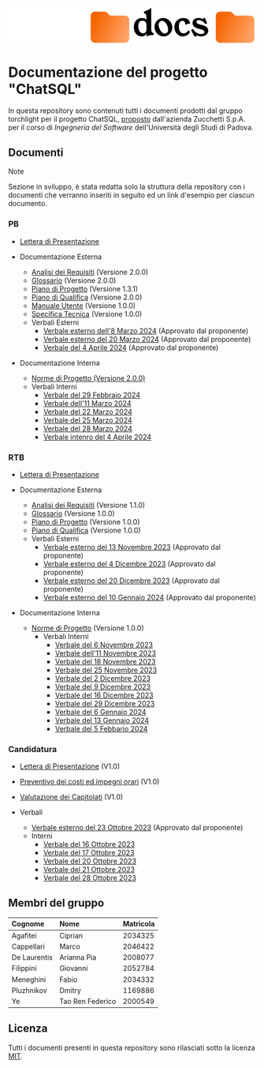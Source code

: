 <p align="center">
  <img width="250" src="rsc/docs_dark.svg#gh-dark-mode-only">
  <img width="250" src="rsc/docs_light.svg#gh-light-mode-only">
</p>

# Documentazione del progetto "ChatSQL"

In questa repository sono contenuti tutti i documenti prodotti dal gruppo torchlight per il progetto ChatSQL, [proposto](https://www.math.unipd.it/~tullio/IS-1/2023/Progetto/C9.pdf) dall'azienda Zucchetti S.p.A. per il corso di _Ingegneria del Software_ dell'Università degli Studi di Padova.

## Documenti

> [!NOTE]
> Sezione in sviluppo, è stata redatta solo la struttura della repository con i documenti che verranno inseriti in seguito ed un link d'esempio per ciascun documento.

### PB

- [Lettera di Presentazione](docs/PB/dummy.pdf)
- Documentazione Esterna
  - [Analisi dei Requisiti](docs/PB/Documentazione%20Esterna/analisi_requisiti_v2.0.0.pdf) (Versione 2.0.0)
  - [Glossario](docs/PB/Documentazione%20Esterna/glossario_v2.0.0.pdf) (Versione 2.0.0)
  - [Piano di Progetto](docs/PB/Documentazione%20Esterna/piano_progetto_v1.3.1.pdf) (Versione 1.3.1)
  - [Piano di Qualifica](docs/PB/Documentazione%20Esterna/dummy.pdf) (Versione 2.0.0)
  - [Manuale Utente](docs/PB/Documentazione%20Esterna/dummy.pdf) (Versione 1.0.0)
  - [Specifica Tecnica](docs/PB/Documentazione%20Esterna/specifica_tecnica_v1.0.0.pdf) (Versione 1.0.0)
  - Verbali Esterni
    - [Verbale esterno dell'8 Marzo 2024](docs/PB/Documentazione%20Esterna/Verbali%20Esterni/2024_03_08_verbale_esterno.pdf) (Approvato dal proponente)
    - [Verbale esterno del 20 Marzo 2024](docs/PB/Documentazione%20Esterna/Verbali%20Esterni/2024_03_20_verbale_esterno.pdf) (Approvato dal proponente)
    - [Verbale del 4 Aprile 2024](docs/PB/Documentazione%20Esterna/Verbali%20Interni/2024_04_09_verbale_esterno.pdf) (Approvato dal proponente)

- Documentazione Interna
  - [Norme di Progetto (Versione 2.0.0)](docs/PB/Documentazione%20Interna/norme_progetto_v2.0.0.pdf)
  - Verbali Interni
    - [Verbale del 29 Febbraio 2024](docs/PB/Documentazione%20Interna/Verbali%20Interni/2024_02_29_verbale_interno.pdf)
    - [Verbale dell'11 Marzo 2024](docs/PB/Documentazione%20Interna/Verbali%20Interni/2024_03_11_verbale_interno.pdf)
    - [Verbale del 22 Marzo 2024](docs/PB/Documentazione%20Interna/Verbali%20Interni/2024_03_22_verbale_interno.pdf)
    - [Verbale del 25 Marzo 2024](docs/PB/Documentazione%20Interna/Verbali%20Interni/2024_03_25_verbale_interno.pdf)
    - [Verbale del 28 Marzo 2024](docs/PB/Documentazione%20Interna/Verbali%20Interni/2024_03_28_verbale_interno.pdf)
    - [Verbale intenro del 4 Aprile 2024](docs/PB/Documentazione%20Interna/Verbali%20Interni/2024_04_09_verbale_interno.pdf)

### RTB

- [Lettera di Presentazione](docs/RTB/lettera_presentazione.pdf)
- Documentazione Esterna
  - [Analisi dei Requisiti](docs/RTB/Documentazione%20Esterna/analisi_requisiti_v1.1.0.pdf) (Versione 1.1.0)
  - [Glossario](docs/RTB/Documentazione%20Esterna/glossario_v1.0.0.pdf) (Versione 1.0.0)
  - [Piano di Progetto](docs/RTB/Documentazione%20Esterna/piano_progetto_v1.0.0.pdf) (Versione 1.0.0)
  - [Piano di Qualifica](docs/RTB/Documentazione%20Esterna/piano_qualifica_v1.0.0.pdf) (Versione 1.0.0)
  - Verbali Esterni
    - [Verbale esterno del 13 Novembre 2023](docs/RTB/Documentazione%20Esterna/Verbali%20Esterni/verbale_esterno_2023_11_13.pdf) (Approvato dal proponente)
    - [Verbale esterno del 4 Dicembre 2023](docs/RTB/Documentazione%20Esterna/Verbali%20Esterni/verbale_esterno_2023_12_04.pdf) (Approvato dal proponente)
    - [Verbale esterno del 20 Dicembre 2023](docs/RTB/Documentazione%20Esterna/Verbali%20Esterni/verbale_esterno_2023_12_20.pdf) (Approvato dal proponente)
    - [Verbale esterno del 10 Gennaio 2024](docs/RTB/Documentazione%20Esterna/Verbali%20Esterni/verbale_esterno_2024_01_10.pdf) (Approvato dal proponente)
  </details>

- Documentazione Interna
  - [Norme di Progetto](docs/RTB/Documentazione%20Interna/norme_progetto_v1.0.0.pdf) (Versione 1.0.0)
    - Verbali Interni
      - [Verbale del 6 Novembre 2023](docs/RTB/Documentazione%20Interna/Verbali%20Interni/verbale_interno_2023_11_06.pdf)
      - [Verbale dell'11 Novembre 2023](docs/RTB/Documentazione%20Interna/Verbali%20Interni/verbale_interno_2023_11_11.pdf)
      - [Verbale del 18 Novembre 2023](docs/RTB/Documentazione%20Interna/Verbali%20Interni/verbale_interno_2023_11_18.pdf)
      - [Verbale del 25 Novembre 2023](docs/RTB/Documentazione%20Interna/Verbali%20Interni/verbale_interno_2023_11_25.pdf)
      - [Verbale del 2 Dicembre 2023](docs/RTB/Documentazione%20Interna/Verbali%20Interni/verbale_interno_2023_12_02.pdf)
      - [Verbale del 9 Dicembre 2023](docs/RTB/Documentazione%20Interna/Verbali%20Interni/verbale_interno_2023_12_09.pdf)
      - [Verbale del 16 Dicembre 2023](docs/RTB/Documentazione%20Interna/Verbali%20Interni/verbale_interno_2023_12_16.pdf)
      - [Verbale del 29 Dicembre 2023](docs/RTB/Documentazione%20Interna/Verbali%20Interni/verbale_interno_2023_12_29.pdf)
      - [Verbale del 6 Gennaio 2024](docs/RTB/Documentazione%20Interna/Verbali%20Interni/verbale_interno_2024_01_06.pdf)
      - [Verbale del 13 Gennaio 2024](docs/RTB/Documentazione%20Interna/Verbali%20Interni/verbale_interno_2024_01_13.pdf)
      - [Verbale del 5 Febbario 2024](docs/RTB/Documentazione%20Interna/Verbali%20Interni/verbale_interno_2024_02_05.pdf)

### Candidatura

- [Lettera di Presentazione](docs/Candidatura/lettera_presentazione_v1_0.pdf) (V1.0)
- [Preventivo dei costi ed impegni orari](docs/Candidatura/preventivo_impegni_v1_0.pdf) (V1.0)
- [Valutazione dei Capitolati](docs/Candidatura/valutazione_capitolati_v1_0.pdf) (V1.0)
  
- Verbali
  - [Verbale esterno del 23 Ottobre 2023](docs/Candidatura/Verbali/verbale_esterno_2023_10_23.pdf) (Approvato dal proponente)
  - Interni
    - [Verbale del 16 Ottobre 2023](docs/Candidatura/Verbali/Verbali%20interni/verbale_2023_10_16.pdf)
    - [Verbale del 17 Ottobre 2023](docs/Candidatura/Verbali/Verbali%20interni/verbale_2023_10_17.pdf)
    - [Verbale del 20 Ottobre 2023](docs/Candidatura/Verbali/Verbali%20interni/verbale_2023_10_20.pdf)
    - [Verbale del 21 Ottobre 2023](docs/Candidatura/Verbali/Verbali%20interni/verbale_2023_10_21.pdf)
    - [Verbale del 28 Ottobre 2023](docs/Candidatura/Verbali/Verbali%20interni/verbale_2023_10_28.pdf)

## Membri del gruppo

| Cognome      | Nome             | Matricola |
| :----------- | :--------------  | :-------- |
| Agafitei     | Ciprian          | 2034325   |
| Cappellari   | Marco            | 2046422   |
| De Laurentis | Arianna Pia      | 2008077   |
| Filippini    | Giovanni         | 2052784   |
| Meneghini    | Fabio            | 2034332   |
| Pluzhnikov   | Dmitry           | 1169886   |
| Ye           | Tao Ren Federico | 2000549   |

## Licenza

Tutti i documenti presenti in questa repository sono rilasciati sotto la licenza [MIT](LICENSE).

